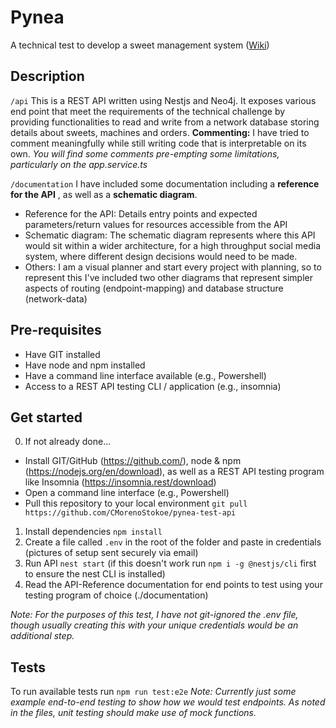 # Pynea

A technical test to develop a sweet management system ([Wiki](https://github.com/CMorenoStokoe/pynea-test-api/wiki))

## Description

`/api`
This is a REST API written using Nestjs and Neo4j. It exposes various end point that meet the requirements of the technical challenge by providing functionalities to read and write from a network database storing details about sweets, machines and orders.
**Commenting:** I have tried to comment meaningfully while still writing code that is interpretable on its own. _You will find some comments pre-empting some limitations, particularly on the app.service.ts_

`/documentation`
I have included some documentation including a **reference for the API** , as well as a **schematic diagram**.

- Reference for the API: Details entry points and expected parameters/return values for resources accessible from the API
- Schematic diagram: The schematic diagram represents where this API would sit within a wider architecture, for a high throughput social media system, where different design decisions would need to be made.
- Others: I am a visual planner and start every project with planning, so to represent this I've included two other diagrams that represent simpler aspects of routing (endpoint-mapping) and database structure (network-data)

## Pre-requisites

- Have GIT installed
- Have node and npm installed
- Have a command line interface available (e.g., Powershell)
- Access to a REST API testing CLI / application (e.g., insomnia)

## Get started

0. If not already done...

- Install GIT/GitHub (https://github.com/), node & npm (https://nodejs.org/en/download), as well as a REST API testing program like Insomnia (https://insomnia.rest/download)
- Open a command line interface (e.g., Powershell)
- Pull this repository to your local environment `git pull https://github.com/CMorenoStokoe/pynea-test-api`

1. Install dependencies `npm install`
2. Create a file called `.env` in the root of the folder and paste in credentials (pictures of setup sent securely via email)
3. Run API `nest start` (if this doesn't work run `npm i -g @nestjs/cli` first to ensure the nest CLI is installed)
4. Read the API-Reference documentation for end points to test using your testing program of choice (./documentation)

_Note: For the purposes of this test, I have not git-ignored the .env file, though usually creating this with your unique credentials would be an additional step._

## Tests

To run available tests run `npm run test:e2e`
_Note: Currently just some example end-to-end testing to show how we would test endpoints. As noted in the files, unit testing should make use of mock functions._
